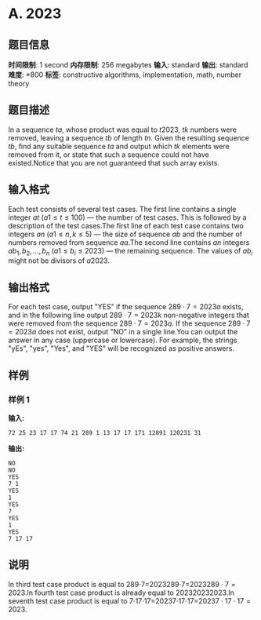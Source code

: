 # A. 2023

## 题目信息

**时间限制**: 1 second
**内存限制**: 256 megabytes
**输入**: standard
**输出**: standard
**难度**: *800
**标签**: constructive algorithms, implementation, math, number theory

## 题目描述

In a sequence $t$$a$, whose product was equal to $t$$2023$, $t$$k$ numbers were removed, leaving a sequence $t$$b$ of length $t$$n$. Given the resulting sequence $t$$b$, find any suitable sequence $t$$a$ and output which $t$$k$ elements were removed from it, or state that such a sequence could not have existed.Notice that you are not guaranteed that such array exists.

## 输入格式

Each test consists of several test cases. The first line contains a single integer $a$$t$ ($a$$1 \le t \le 100$) — the number of test cases. This is followed by a description of the test cases.The first line of each test case contains two integers $a$$n$ ($a$$1 \le n, k \le 5$) — the size of sequence $a$$b$ and the number of numbers removed from sequence $a$$a$.The second line contains $a$$n$ integers $a$$b_1,b_2, \ldots,b_n$ ($a$$1 \leq b_i \leq 2023$) — the remaining sequence. The values of $a$$b_i$ might not be divisors of $a$$2023$.

## 输出格式

For each test case, output "YES" if the sequence $289 \cdot 7 = 2023$$a$ exists, and in the following line output $289 \cdot 7 = 2023$$k$ non-negative integers that were removed from the sequence $289 \cdot 7 = 2023$$a$. If the sequence $289 \cdot 7 = 2023$$a$ does not exist, output "NO" in a single line.You can output the answer in any case (uppercase or lowercase). For example, the strings "yEs", "yes", "Yes", and "YES" will be recognized as positive answers.

## 样例

### 样例 1

**输入:**
```
72 25 23 17 17 74 21 289 1 13 17 17 171 12891 120231 31
```

**输出:**
```
NO
NO
YES
7 1
YES
1
YES
7
YES
1
YES
7 17 17
```

## 说明

In third test case product is equal to 289⋅7=2023289⋅7=2023$289 \cdot 7 = 2023$.In fourth test case product is already equal to 20232023$2023$.In seventh test case product is equal to 7⋅17⋅17=20237⋅17⋅17=2023$7 \cdot 17 \cdot 17 = 2023$.

